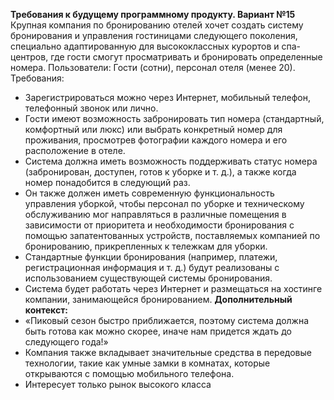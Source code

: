 **Требования к будущему программному продукту. Вариант №15**
Крупная компания по бронированию отелей хочет создать систему бронирования и управления гостиницами следующего поколения, специально адаптированную для высококлассных курортов и спа-центров, где гости смогут просматривать и бронировать определенные номера.
Пользователи: Гости (сотни), персонал отеля (менее 20).
Требования:
* Зарегистрироваться можно через Интернет, мобильный телефон, телефонный звонок или лично.
* Гости имеют возможность забронировать тип номера (стандартный, комфортный или люкс) или выбрать конкретный номер для проживания, просмотрев фотографии каждого номера и его расположение в отеле.
* Система должна иметь возможность поддерживать статус номера (забронирован, доступен, готов к уборке и т. д.), а также когда номер понадобится в следующий раз.
* Он также должен иметь современную функциональность управления уборкой, чтобы персонал по уборке и техническому обслуживанию мог направляться в различные помещения в зависимости от приоритета и необходимости бронирования с помощью запатентованных устройств, поставляемых компанией по бронированию, прикрепленных к тележкам для уборки.
* Стандартные функции бронирования (например, платежи, регистрационная информация и т. д.) будут реализованы с использованием существующей системы бронирования.
* Система будет работать через Интернет и размещаться на хостинге компании, занимающейся бронированием.
**Дополнительный контекст:** 
* «Пиковый сезон быстро приближается, поэтому система должна быть готова как можно скорее, иначе нам придется ждать до следующего года!»
* Компания также вкладывает значительные средства в передовые технологии, такие как умные замки в комнатах, которые открываются с помощью мобильного телефона.
* Интересует только рынок высокого класса
